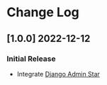 # Change Log

## [1.0.0] 2022-12-12
### Initial Release

- Integrate [Django Admin Star](https://github.com/app-generator/django-admin-star)
